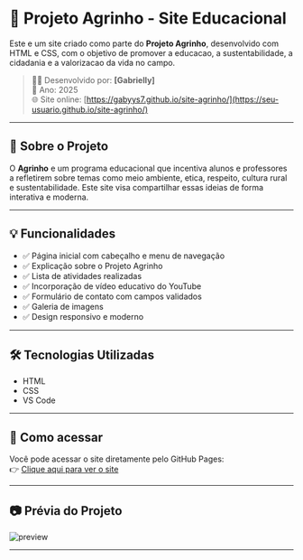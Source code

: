 # 🌱 Projeto Agrinho - Site Educacional

Este e um site criado como parte do **Projeto Agrinho**, desenvolvido com HTML e CSS, com o objetivo de promover a educacao, a sustentabilidade, a cidadania e a valorizacao da vida no campo.

> 👨‍💻 Desenvolvido por: **[Gabrielly]**  
> 📅 Ano: 2025  
> 🌐 Site online: [https://gabyys7.github.io/site-agrinho/](https://seu-usuario.github.io/site-agrinho/)

---

## 🧠 Sobre o Projeto

O **Agrinho** e um programa educacional que incentiva alunos e professores a refletirem sobre temas como meio ambiente, etica, respeito, cultura rural e sustentabilidade. Este site visa compartilhar essas ideias de forma interativa e moderna.

---

## 💡 Funcionalidades

- ✅ Página inicial com cabeçalho e menu de navegação
- ✅ Explicação sobre o Projeto Agrinho
- ✅ Lista de atividades realizadas
- ✅ Incorporação de vídeo educativo do YouTube
- ✅ Formulário de contato com campos validados
- ✅ Galeria de imagens
- ✅ Design responsivo e moderno

---

## 🛠️ Tecnologias Utilizadas

- HTML
- CSS
- VS Code

---

## 🚀 Como acessar

Você pode acessar o site diretamente pelo GitHub Pages:  
👉 [Clique aqui para ver o site](https://gabyys7.github.io/site-agrinho/)

---

## 📷 Prévia do Projeto

![preview](https://via.placeholder.com/800x400.png?text=Prévia+do+Site+Agrinho)

---




